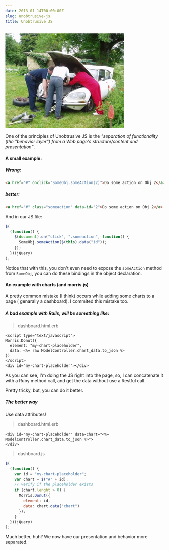 ```yaml
---
date: 2013-01-14T00:00:00Z
slug: unobtrusive-js
title: Unobtrusive JS
---
```


![Unobtrusive car repair](/public/images/repair.jpg "Unobtrusive car repair")

One of the principles of Unobtrusive JS is the _"separation of functionality
(the "behavior layer") from a Web page's structure/content and presentation"_.

#### A small example:

##### Wrong:

```html
<a href="#" onclick="SomeObj.someAction(2)">Do some action on Obj 2</a>
```

##### better:

```html
<a href="#" class="someaction" data-id="2">Do some action on Obj 2</a>
```

And in our JS file:

```js
$(
  (function() {
    $(document).on("click", ".someaction", function() {
      SomeObj.someAction($(this).data("id"));
    });
  })(jQuery)
);
```

Notice that with this, you don't even need to expose the `someAction` method from
`SomeObj`, you can do these bindings in the object declaration.

#### An example with charts (and morris.js)

A pretty common mistake (I think) occurs while adding some charts to a page (
genarally a dashboard). I commited this mistake too.

##### A bad example with Rails, will be something like:

> dashboard.html.erb

```erb
<script type="text/javascript">
Morris.Donut({
  element: "my-chart-placeholder",
  data: <%= raw ModelController.chart_data.to_json %>
})
</script>
<div id="my-chart-placeholder"></div>
```

As you can see, I'm doing the JS right into the page, so, I can concatenate it
with a Ruby method call, and get the data without use a Restful call.

Pretty tricky, but, you can do it better.

##### The better way

Use data attributes!

> dashboard.html.erb

```erb
<div id="my-chart-placeholder" data-chart="<%= ModelController.chart_data.to_json %>">
</div>
```

> dashboard.js

```js
$(
  (function() {
    var id = "my-chart-placeholder";
    var chart = $("#" + id);
    // verify if the placeholder exists
    if (chart.lenght > 0) {
      Morris.Donut({
        element: id,
        data: chart.data("chart")
      });
    }
  })(jQuery)
);
```

Much better, huh? We now have our presentation and behavior more separated.
